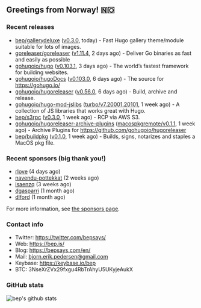 ## Greetings from Norway! 🇳🇴

### Recent releases
- [bep/gallerydeluxe](https://github.com/bep/gallerydeluxe) ([v0.3.0](https://github.com/bep/gallerydeluxe/releases/tag/v0.3.0), today) - Fast Hugo gallery theme/module suitable for lots of images.
- [goreleaser/goreleaser](https://github.com/goreleaser/goreleaser) ([v1.11.4](https://github.com/goreleaser/goreleaser/releases/tag/v1.11.4), 2 days ago) - Deliver Go binaries as fast and easily as possible
- [gohugoio/hugo](https://github.com/gohugoio/hugo) ([v0.103.1](https://github.com/gohugoio/hugo/releases/tag/v0.103.1), 3 days ago) - The world’s fastest framework for building websites.
- [gohugoio/hugoDocs](https://github.com/gohugoio/hugoDocs) ([v0.103.0](https://github.com/gohugoio/hugoDocs/releases/tag/v0.103.0), 6 days ago) - The source for https://gohugo.io/
- [gohugoio/hugoreleaser](https://github.com/gohugoio/hugoreleaser) ([v0.56.0](https://github.com/gohugoio/hugoreleaser/releases/tag/v0.56.0), 6 days ago) - Build, archive and release. 
- [gohugoio/hugo-mod-jslibs](https://github.com/gohugoio/hugo-mod-jslibs) ([turbo/v7.20001.20101](https://github.com/gohugoio/hugo-mod-jslibs/releases/tag/turbo%2Fv7.20001.20101), 1 week ago) - A collection of JS libraries that works great with Hugo.
- [bep/s3rpc](https://github.com/bep/s3rpc) ([v0.3.0](https://github.com/bep/s3rpc/releases/tag/v0.3.0), 1 week ago) - RCP via AWS S3.
- [gohugoio/hugoreleaser-archive-plugins](https://github.com/gohugoio/hugoreleaser-archive-plugins) ([macospkgremote/v0.1.1](https://github.com/gohugoio/hugoreleaser-archive-plugins/releases/tag/macospkgremote%2Fv0.1.1), 1 week ago) - Archive Plugins for https://github.com/gohugoio/hugoreleaser
- [bep/buildpkg](https://github.com/bep/buildpkg) ([v0.1.0](https://github.com/bep/buildpkg/releases/tag/v0.1.0), 1 week ago) - Builds, signs, notarizes and staples a MacOS pkg file.


### Recent sponsors (big thank you!)

- [rlove](https://github.com/rlove) (4 days ago)
- [navendu-pottekkat](https://github.com/navendu-pottekkat) (2 weeks ago)
- [isaenzq](https://github.com/isaenzq) (3 weeks ago)
- [dgasparri](https://github.com/dgasparri) (1 month ago)
- [dlford](https://github.com/dlford) (1 month ago)

For more information, see [the sponsors page](https://github.com/sponsors/bep/).

### Contact info
- Twitter: https://twitter.com/bepsays/
- Web: https://bep.is/
- Blog: https://bepsays.com/en/
- Mail: bjorn.erik.pedersen@gmail.com
- Keybase: https://keybase.io/bep
- BTC: 3NseXrZVx29fxgu4RbTrAhyU5UKyjeAukX


### GitHub stats
![bep's github stats](https://github-readme-stats.vercel.app/api?username=bep&count_private=true&hide_title=true)

